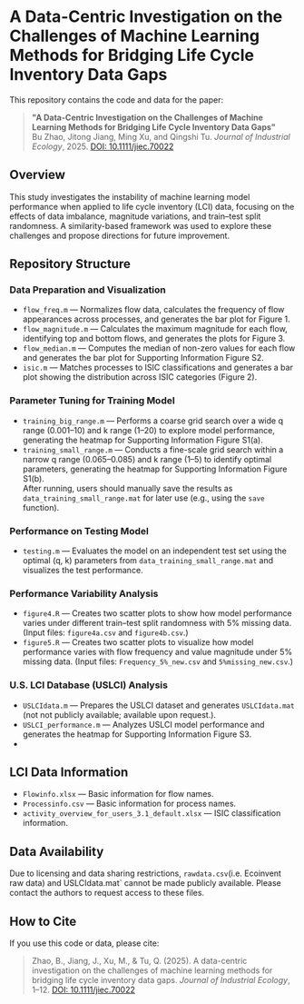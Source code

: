 # A Data-Centric Investigation on the Challenges of Machine Learning Methods for Bridging Life Cycle Inventory Data Gaps

This repository contains the code and data for the paper:

> **"A Data-Centric Investigation on the Challenges of Machine Learning Methods for Bridging Life Cycle Inventory Data Gaps"**  
> Bu Zhao, Jitong Jiang, Ming Xu, and Qingshi Tu. *Journal of Industrial Ecology*, 2025. [DOI: 10.1111/jiec.70022](https://doi.org/10.1111/jiec.70022)

## Overview
This study investigates the instability of machine learning model performance when applied to life cycle inventory (LCI) data, focusing on the effects of data imbalance, magnitude variations, and train–test split randomness. A similarity-based framework was used to explore these challenges and propose directions for future improvement.

## Repository Structure

### Data Preparation and Visualization
- `flow_freq.m` — Normalizes flow data, calculates the frequency of flow appearances across processes, and generates the bar plot for Figure 1.
- `flow_magnitude.m` — Calculates the maximum magnitude for each flow, identifying top and bottom flows, and generates the plots for Figure 3.
- `flow_median.m` — Computes the median of non-zero values for each flow and generates the bar plot for Supporting Information Figure S2.
- `isic.m` — Matches processes to ISIC classifications and generates a bar plot showing the distribution across ISIC categories (Figure 2).

### Parameter Tuning for Training Model
- `training_big_range.m` — Performs a coarse grid search over a wide q range (0.001–10) and k range (1–20) to explore model performance, generating the heatmap for Supporting Information Figure S1(a).
- `training_small_range.m` — Conducts a fine-scale grid search within a narrow q range (0.065–0.085) and k range (1–5) to identify optimal parameters, generating the heatmap for Supporting Information Figure S1(b).  
  After running, users should manually save the results as `data_training_small_range.mat` for later use (e.g., using the `save` function).

### Performance on Testing Model
- `testing.m` — Evaluates the model on an independent test set using the optimal (q, k) parameters from `data_training_small_range.mat` and visualizes the test performance.

### Performance Variability Analysis
- `figure4.R` — Creates two scatter plots to show how model performance varies under different train–test split randomness with 5% missing data. (Input files: `figure4a.csv` and `figure4b.csv`.)
- `figure5.R` — Creates two scatter plots to visualize how model performance varies with flow frequency and value magnitude under 5% missing data. (Input files: `Frequency_5%_new.csv` and `5%missing_new.csv`.)

### U.S. LCI Database (USLCI) Analysis
- `USLCIdata.m` — Prepares the USLCI dataset and generates `USLCIdata.mat` (not not publicly available; available upon request.).
- `USLCI_performance.m` — Analyzes USLCI model performance and generates the heatmap for Supporting Information Figure S3.
- 
## LCI Data Information
- `Flowinfo.xlsx` — Basic information for flow names.
- `Processinfo.csv` — Basic information for process names.
- `activity_overview_for_users_3.1_default.xlsx` — ISIC classification information.

## Data Availability
Due to licensing and data sharing restrictions, `rawdata.csv`(i.e. Ecoinvent raw data) and USLCIdata.mat` cannot be made publicly available. Please contact the authors to request access to these files.

## How to Cite
If you use this code or data, please cite:

> Zhao, B., Jiang, J., Xu, M., & Tu, Q. (2025). A data-centric investigation on the challenges of machine learning methods for bridging life cycle inventory data gaps. *Journal of Industrial Ecology*, 1–12. [DOI: 10.1111/jiec.70022](https://doi.org/10.1111/jiec.70022)

